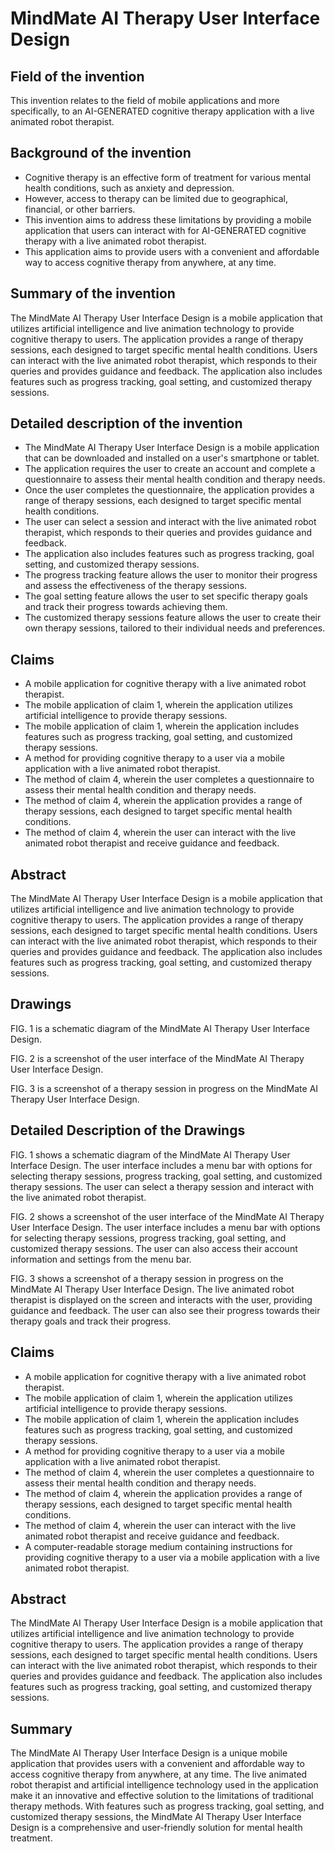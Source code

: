 # MindMate AI Therapy User Interface Design

## Field of the invention

This invention relates to the field of mobile applications and more specifically, to an AI-GENERATED cognitive therapy application with a live animated robot therapist.

## Background of the invention

- Cognitive therapy is an effective form of treatment for various mental health conditions, such as anxiety and depression. 
- However, access to therapy can be limited due to geographical, financial, or other barriers. 
- This invention aims to address these limitations by providing a mobile application that users can interact with for AI-GENERATED cognitive therapy with a live animated robot therapist. 
- This application aims to provide users with a convenient and affordable way to access cognitive therapy from anywhere, at any time. 

## Summary of the invention

The MindMate AI Therapy User Interface Design is a mobile application that utilizes artificial intelligence and live animation technology to provide cognitive therapy to users. The application provides a range of therapy sessions, each designed to target specific mental health conditions. Users can interact with the live animated robot therapist, which responds to their queries and provides guidance and feedback. The application also includes features such as progress tracking, goal setting, and customized therapy sessions.

## Detailed description of the invention

- The MindMate AI Therapy User Interface Design is a mobile application that can be downloaded and installed on a user's smartphone or tablet. 
- The application requires the user to create an account and complete a questionnaire to assess their mental health condition and therapy needs. 
- Once the user completes the questionnaire, the application provides a range of therapy sessions, each designed to target specific mental health conditions. 
- The user can select a session and interact with the live animated robot therapist, which responds to their queries and provides guidance and feedback. 
- The application also includes features such as progress tracking, goal setting, and customized therapy sessions. 
- The progress tracking feature allows the user to monitor their progress and assess the effectiveness of the therapy sessions. 
- The goal setting feature allows the user to set specific therapy goals and track their progress towards achieving them. 
- The customized therapy sessions feature allows the user to create their own therapy sessions, tailored to their individual needs and preferences. 

## Claims

- A mobile application for cognitive therapy with a live animated robot therapist. 
- The mobile application of claim 1, wherein the application utilizes artificial intelligence to provide therapy sessions. 
- The mobile application of claim 1, wherein the application includes features such as progress tracking, goal setting, and customized therapy sessions. 
- A method for providing cognitive therapy to a user via a mobile application with a live animated robot therapist. 
- The method of claim 4, wherein the user completes a questionnaire to assess their mental health condition and therapy needs. 
- The method of claim 4, wherein the application provides a range of therapy sessions, each designed to target specific mental health conditions. 
- The method of claim 4, wherein the user can interact with the live animated robot therapist and receive guidance and feedback. 

## Abstract

The MindMate AI Therapy User Interface Design is a mobile application that utilizes artificial intelligence and live animation technology to provide cognitive therapy to users. The application provides a range of therapy sessions, each designed to target specific mental health conditions. Users can interact with the live animated robot therapist, which responds to their queries and provides guidance and feedback. The application also includes features such as progress tracking, goal setting, and customized therapy sessions.

## Drawings

FIG. 1 is a schematic diagram of the MindMate AI Therapy User Interface Design.

FIG. 2 is a screenshot of the user interface of the MindMate AI Therapy User Interface Design.

FIG. 3 is a screenshot of a therapy session in progress on the MindMate AI Therapy User Interface Design.

## Detailed Description of the Drawings

FIG. 1 shows a schematic diagram of the MindMate AI Therapy User Interface Design. The user interface includes a menu bar with options for selecting therapy sessions, progress tracking, goal setting, and customized therapy sessions. The user can select a therapy session and interact with the live animated robot therapist.

FIG. 2 shows a screenshot of the user interface of the MindMate AI Therapy User Interface Design. The user interface includes a menu bar with options for selecting therapy sessions, progress tracking, goal setting, and customized therapy sessions. The user can also access their account information and settings from the menu bar.

FIG. 3 shows a screenshot of a therapy session in progress on the MindMate AI Therapy User Interface Design. The live animated robot therapist is displayed on the screen and interacts with the user, providing guidance and feedback. The user can also see their progress towards their therapy goals and track their progress.

## Claims

- A mobile application for cognitive therapy with a live animated robot therapist.
- The mobile application of claim 1, wherein the application utilizes artificial intelligence to provide therapy sessions.
- The mobile application of claim 1, wherein the application includes features such as progress tracking, goal setting, and customized therapy sessions.
- A method for providing cognitive therapy to a user via a mobile application with a live animated robot therapist.
- The method of claim 4, wherein the user completes a questionnaire to assess their mental health condition and therapy needs.
- The method of claim 4, wherein the application provides a range of therapy sessions, each designed to target specific mental health conditions.
- The method of claim 4, wherein the user can interact with the live animated robot therapist and receive guidance and feedback.
- A computer-readable storage medium containing instructions for providing cognitive therapy to a user via a mobile application with a live animated robot therapist.

## Abstract

The MindMate AI Therapy User Interface Design is a mobile application that utilizes artificial intelligence and live animation technology to provide cognitive therapy to users. The application provides a range of therapy sessions, each designed to target specific mental health conditions. Users can interact with the live animated robot therapist, which responds to their queries and provides guidance and feedback. The application also includes features such as progress tracking, goal setting, and customized therapy sessions.

## Summary

The MindMate AI Therapy User Interface Design is a unique mobile application that provides users with a convenient and affordable way to access cognitive therapy from anywhere, at any time. The live animated robot therapist and artificial intelligence technology used in the application make it an innovative and effective solution to the limitations of traditional therapy methods. With features such as progress tracking, goal setting, and customized therapy sessions, the MindMate AI Therapy User Interface Design is a comprehensive and user-friendly solution for mental health treatment.

